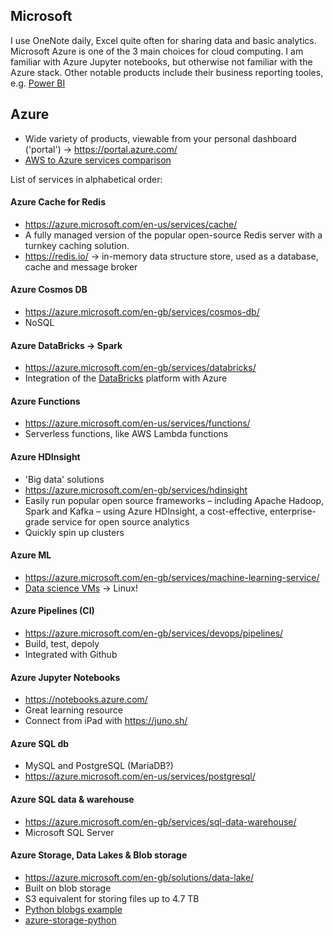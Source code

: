 ## Microsoft
I use OneNote daily, Excel quite often for sharing data and basic analytics. Microsoft Azure is one of the 3 main choices for cloud computing. I am familiar with Azure Jupyter notebooks, but otherwise not familiar with the Azure stack. Other notable products include their business reporting tooles, e.g. [Power BI](https://powerbi.microsoft.com/en-us/report-server/)

## Azure
* Wide variety of products, viewable from your personal dashboard ('portal') -> https://portal.azure.com/ 
* [AWS to Azure services comparison](https://docs.microsoft.com/en-us/azure/architecture/aws-professional/services)

List of services in alphabetical order:

#### Azure Cache for Redis
* https://azure.microsoft.com/en-us/services/cache/
* A fully managed version of the popular open-source Redis server with a turnkey caching solution.
* https://redis.io/ -> in-memory data structure store, used as a database, cache and message broker

#### Azure Cosmos DB
* https://azure.microsoft.com/en-gb/services/cosmos-db/
* NoSQL

#### Azure DataBricks -> Spark
* https://azure.microsoft.com/en-gb/services/databricks/
* Integration of the [DataBricks](https://databricks.com/) platform with Azure

#### Azure Functions
* https://azure.microsoft.com/en-us/services/functions/
* Serverless functions, like AWS Lambda functions

#### Azure HDInsight
* 'Big data' solutions
* https://azure.microsoft.com/en-gb/services/hdinsight
* Easily run popular open source frameworks – including Apache Hadoop, Spark and Kafka – using Azure HDInsight, a cost-effective, enterprise-grade service for open source analytics
* Quickly spin up clusters

#### Azure ML
* https://azure.microsoft.com/en-gb/services/machine-learning-service/
* [Data science VMs](https://azure.microsoft.com/en-gb/services/virtual-machines/data-science-virtual-machines/) -> Linux!

#### Azure Pipelines (CI)
* https://azure.microsoft.com/en-gb/services/devops/pipelines/
* Build, test, depoly
* Integrated with Github

#### Azure Jupyter Notebooks
* https://notebooks.azure.com/
* Great learning resource
* Connect from iPad with https://juno.sh/

#### Azure SQL db
* MySQL and PostgreSQL (MariaDB?)
* https://azure.microsoft.com/en-us/services/postgresql/

#### Azure SQL data & warehouse
* https://azure.microsoft.com/en-gb/services/sql-data-warehouse/
* Microsoft SQL Server

#### Azure Storage, Data Lakes & Blob storage
* https://azure.microsoft.com/en-gb/solutions/data-lake/
* Built on blob storage
* S3 equivalent for storing files up to 4.7 TB
* [Python blobgs example](https://docs.microsoft.com/en-us/azure/storage/blobs/storage-quickstart-blobs-python)
* [azure-storage-python](https://github.com/Azure/azure-storage-python)
